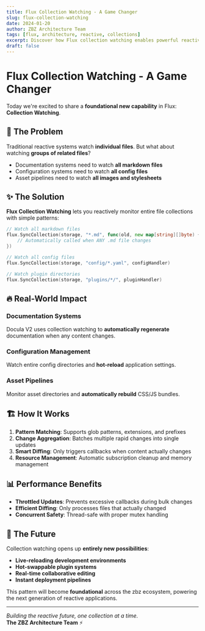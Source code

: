 ```yaml
---
title: Flux Collection Watching - A Game Changer
slug: flux-collection-watching
date: 2024-01-20
author: ZBZ Architecture Team
tags: [flux, architecture, reactive, collections]
excerpt: Discover how Flux collection watching enables powerful reactive patterns across the entire zbz ecosystem.
draft: false
---
```


# Flux Collection Watching - A Game Changer

Today we're excited to share a **foundational new capability** in Flux: **Collection Watching**.

## 🎯 The Problem

Traditional reactive systems watch **individual files**. But what about watching **groups of related files**?

- Documentation systems need to watch **all markdown files**
- Configuration systems need to watch **all config files**  
- Asset pipelines need to watch **all images and stylesheets**

## ✨ The Solution

**Flux Collection Watching** lets you reactively monitor entire file collections with simple patterns:

```go
// Watch all markdown files
flux.SyncCollection(storage, "*.md", func(old, new map[string][]byte) {
    // Automatically called when ANY .md file changes
})

// Watch all config files
flux.SyncCollection(storage, "config/*.yaml", configHandler)

// Watch plugin directories
flux.SyncCollection(storage, "plugins/*/", pluginHandler)
```

## 🔥 Real-World Impact

### Documentation Systems
Docula V2 uses collection watching to **automatically regenerate** documentation when any content changes.

### Configuration Management
Watch entire config directories and **hot-reload** application settings.

### Asset Pipelines
Monitor asset directories and **automatically rebuild** CSS/JS bundles.

## 🏗️ How It Works

1. **Pattern Matching**: Supports glob patterns, extensions, and prefixes
2. **Change Aggregation**: Batches multiple rapid changes into single updates
3. **Smart Diffing**: Only triggers callbacks when content actually changes
4. **Resource Management**: Automatic subscription cleanup and memory management

## 📊 Performance Benefits

- **Throttled Updates**: Prevents excessive callbacks during bulk changes
- **Efficient Diffing**: Only processes files that actually changed
- **Concurrent Safety**: Thread-safe with proper mutex handling

## 🚀 The Future

Collection watching opens up **entirely new possibilities**:

- **Live-reloading development environments**
- **Hot-swappable plugin systems**
- **Real-time collaborative editing**
- **Instant deployment pipelines**

This pattern will become **foundational** across the zbz ecosystem, powering the next generation of reactive applications.

---

*Building the reactive future, one collection at a time.*  
**The ZBZ Architecture Team** ⚡